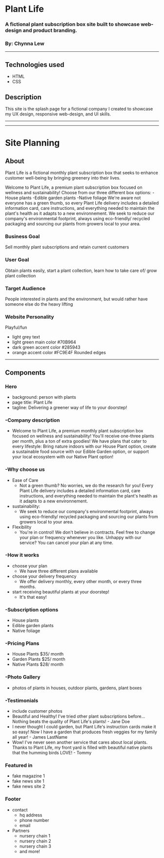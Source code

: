 # Plant Life

### A fictional plant subscription box site built to showcase web-design and product branding.

### By: Chynna Lew

<hr/>

## Technologies used
* HTML
* CSS

## Description
This site is the splash page for a fictional company I created to showcase my UX design, responsive web-design, and UI skills. 

<hr/>
<hr/>

# Site Planning

## About
Plant Life is a fictional monthly plant subscription box that seeks to enhance customer well-being by bringing greenery into their lives.

Welcome to Plant Life, a premium plant subscription box focused on wellness and sustainability! Choose from our three different box options: 
-House plants
-Edible garden plants
-Native foliage
We're aware not everyone has a green thumb, so every Plant Life delivery includes a detailed information card, care instructions, and everything needed to maintain the plant's health as it adapts to a new environnement. 
We seek to reduce our company's environmental footprint, always using eco-friendly/ recycled packaging and sourcing our plants from growers local to your area. 

### Business Goal
Sell monthly plant subscriptions and retain current customers

### User Goal
Obtain plants easily, start a plant collection, learn how to take care of/ grow plant collection

### Target Audience
People interested in plants and the environment, but would rather have someone else do the heavy lifting

### Website Personality
Playful/fun
- light grey text
- light green main color #70B964
- dark green accent color #285943
- orange accent color #FC9E4F
Rounded edges

<hr/>

## Components

### Hero 
- background: person with plants
- page title: Plant Life
- tagline: Delivering a greener way of life to your doorstep!
### -Company description
- Welcome to Plant Life, a premium monthly plant subscription box focused on wellness and sustainability! You'll receive one-three plants per month, plus a ton of extra goodies! We have plans that cater to every lifestyle: Bring nature indoors with our House Plant option, create a sustainable food source with our Edible Garden option, or support your local ecosystem with our Native Plant option! 
### -Why choose us
- Ease of Care
  - Not a green thumb? No worries, we do the research for you! Every Plant Life delivery includes a detailed information card, care instructions, and everything needed to maintain the plant's health as it adapts to a new environnement. 
- sustainability: 
  - We seek to reduce our company's environmental footprint, always using eco-friendly/ recycled packaging and sourcing our plants from growers local to your area. 
- Flexibility
  - You're in control! We don't believe in contracts. Feel free to change your plan or frequency whenever you like. Unhappy with our service? You can cancel your plan at any time. 
### -How it works
- choose your plan 
  - We have three different plans available
- choose your delivery frequency 
  - We offer delivery monthly, every other month, or every three months.
- start receiving beautiful plants at your doorstep!
  - It's that easy!
### -Subscription options
- House plants
- Edible garden plants
- Native foliage
### -Pricing Plans
- House Plants $35/ month
- Garden Plants $25/ month
- Native Plants $28/ month
### -Photo Gallery
- photos of plants in houses, outdoor plants, gardens, plant boxes
### -Testimonials
- include customer photos
- Beautiful and Healthy! I've tried other plant subscriptions before... Nothing beats the quality of Plant Life's plants! - Jane Doe
- I never thought I could garden, but Plant Life's instruction cards make it so easy! Now I have a garden that produces fresh veggies for my family all year! - James LastName
- Wow! I've never seen another service that cares about local plants. Thanks to Plant Life, my front yard is filled with beautiful native plants that the humming birds LOVE! - Tommy
### Featured in 
- fake magazine 1
- fake news site 1
- fake news site 2
### Footer
- contact
  - hq address
  - phone number
  - email
- Partners
  - nursery chain 1
  - nursery chain 2
  - nursery chain 3
  - and more!

